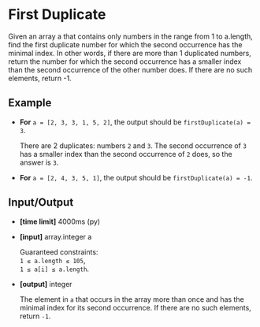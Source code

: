 First Duplicate
========================
Given an array a that contains only numbers in the range from 1 to a.length, find the first duplicate
number for which the second occurrence has the minimal index. In other words, if there are more than 1
duplicated numbers, return the number for which the second occurrence has a smaller index than the second
occurrence of the other number does. If there are no such elements, return -1.

Example
---------
* __For__ `a = [2, 3, 3, 1, 5, 2]`, the output should be `firstDuplicate(a) = 3`.

    There are 2 duplicates: numbers `2` and `3`. The second occurrence of `3` has a 
    smaller index than the second occurrence of `2` does, so the answer is `3`.

* __For__ `a = [2, 4, 3, 5, 1]`, the output should be
`firstDuplicate(a) = -1`.

Input/Output
-------------
* __[time limit]__ 4000ms (py)

* __[input]__ array.integer a

    Guaranteed constraints:<br/>
    `1 ≤ a.length ≤ 105`,<br/>
    `1 ≤ a[i] ≤ a.length`.

* __[output]__ integer

    The element in `a` that occurs in the array more than once and has the minimal index for its second occurrence.
     If there are no such elements, return `-1`.
